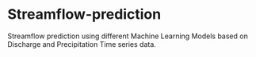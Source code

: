 # Streamflow-prediction
Streamflow prediction using different Machine Learning Models based on Discharge and Precipitation Time series data.
